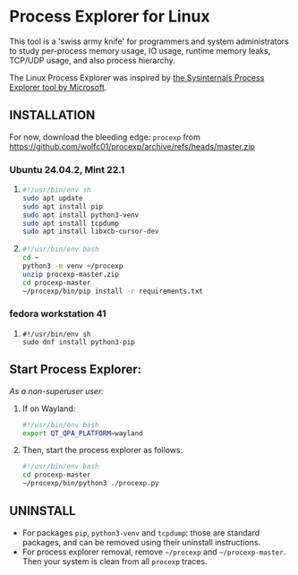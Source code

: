 # Process Explorer for Linux

This tool is a 'swiss army knife' for programmers and system administrators to study per-process memory usage, IO usage, runtime memory leaks, TCP/UDP usage, and also process hierarchy.

The Linux Process Explorer was inspired by [the Sysinternals Process Explorer tool by Microsoft](https://docs.microsoft.com/en-us/sysinternals/downloads/process-explorer).

## INSTALLATION

For now, download the bleeding edge: `procexp` from https://github.com/wolfc01/procexp/archive/refs/heads/master.zip 

### Ubuntu 24.04.2, Mint 22.1

1. ```sh
   #!/usr/bin/env sh
   sudo apt update
   sudo apt install pip
   sudo apt install python3-venv
   sudo apt install tcpdump
   sudo apt install libxcb-cursor-dev
   ```

1. ```bash
   #!/usr/bin/env bash
   cd ~
   python3 -m venv ~/procexp
   unzip procexp-master.zip 
   cd procexp-master
   ~/procexp/bin/pip install -r requirements.txt
   ```

### fedora workstation 41
1. ```
   #!/usr/bin/env sh
   sudo dnf install python3-pip
   ```   

## Start Process Explorer: 

_As a non-superuser user:_

1. If on Wayland:

   ```bash
   #!/usr/bin/env bash
   export QT_QPA_PLATFORM=wayland
   ```

1. Then, start the process explorer as follows:

   ```bash
   #!/usr/bin/env bash
   cd procexp-master
   ~/procexp/bin/python3 ./procexp.py
   ```

## UNINSTALL

- For packages `pip`, `python3-venv` and `tcpdump`: those are standard packages, and can be removed using their uninstall instructions.
- For process explorer removal, remove `~/procexp` and `~/procexp-master`. Then your system is clean from all `procexp` traces.
